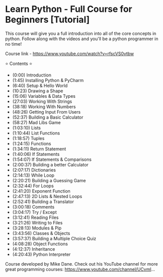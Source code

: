 # Learn Python - Full Course for Beginners [Tutorial]
This course will give you a full introduction into all of the core concepts in python. 
Follow along with the videos and you'll be a python programmer in no time!

Course link - https://www.youtube.com/watch?v=rfscVS0vtbw

⭐️ Contents ⭐
- (0:00) Introduction
- (1:45) Installing Python & PyCharm
- (6:40) Setup & Hello World
- (10:23) Drawing a Shape
- (15:06) Variables & Data Types
- (27:03) Working With Strings
- (38:18) Working With Numbers
- (48:26) Getting Input From Users
- (52:37) Building a Basic Calculator
- (58:27) Mad Libs Game
- (1:03:10) Lists
- (1:10:44) List Functions
- (1:18:57) Tuples
- (1:24:15) Functions
- (1:34:11) Return Statement
- (1:40:06) If Statements
- (1:54:07) If Statements & Comparisons
- (2:00:37) Building a better Calculator
- (2:07:17) Dictionaries
- (2:14:13) While Loop
- (2:20:21) Building a Guessing Game
- (2:32:44) For Loops
- (2:41:20) Exponent Function
- (2:47:13) 2D Lists & Nested Loops
- (2:52:41) Building a Translator
- (3:00:18) Comments
- (3:04:17) Try / Except
- (3:12:41) Reading Files
- (3:21:26) Writing to Files
- (3:28:13) Modules & Pip
- (3:43:56) Classes & Objects
- (3:57:37) Building a Multiple Choice Quiz
- (4:08:28) Object Functions
- (4:12:37) Inheritance
- (4:20:43) Python Interpreter

Course developed by Mike Dane. 
Check out his YouTube channel for more great programming courses: https://www.youtube.com/channel/UCvmI...
